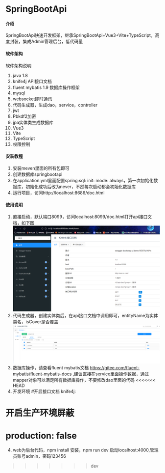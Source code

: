 # SpringBootApi

#### 介绍
SpringBootApi快速开发框架，继承SpringBootApi+Vue3+Vite+TypeScript，高度封装，集成Admin管理后台，低代码量

#### 软件架构
软件架构说明
1. java 1.8
2. knife4j API接口文档
4. fluent mybatis 1.9 数据库操作框架
5. mysql
6. websocket即时通讯
7. 代码生成器，生成dao，service，controller
8. jwt
9. Pbkdf2加密
10. jpa实体类生成数据库
11. Vue3
12. Vite
13. TypeScript
14. 权限控制


#### 安装教程

1. 安装meven里面的所有包即可
2. 创建数据库springbootapi
3. 在application.yml里面配置spring:sql: init: mode: always，第一次初始化数据库，初始化成功后改为never，不然每次启动都会初始化数据库
4. 运行项目，访问http://localhost:8686/doc.html

#### 使用说明
1. 直接启动，默认端口8099，访问localhost:8099/doc.html打开api接口文档，如下图
![输入图片说明](gitee/1657540481280.jpg)
2. 代码生成器，创建实体类后，在api接口文档中调用即可，entityName为实体类名，isCover是否覆盖
![输入图片说明](gitee/%E5%9B%BE%E7%89%87.png)
3. 数据库操作，请查看fluent mybatis文档 https://gitee.com/fluent-mybatis/fluent-mybatis-docs ,建议直接在service里面操作数据，通过mapper对象可以满足所有数据库操作，不要修改dao里面的代码
<<<<<<< HEAD
4. 开发环境
#开启接口文档
knife4j:
  # 开启生产环境屏蔽
  production: false
=======
4. web为后台代码，npm install 安装，npm run dev 启动localhost:4000,管理员账号admin，密码123456
>>>>>>> dev
